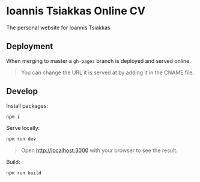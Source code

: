 # Ioannis Tsiakkas Online CV

The personal website for Ioannis Tsiakkas

## Deployment

When merging to master a `gh-pages` branch is deployed and served online.
> You can change the URL it is served at by adding it in the CNAME file.

## Develop

Install packages:

```bash
npm i
```

Serve locally:

```bash
npm run dev
```

> Open [http://localhost:3000](http://localhost:3000) with your browser to see the result.

Build:

```bash
npm run build
```
